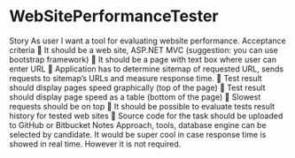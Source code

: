 # WebSitePerformanceTester
Story
As user I want a tool for evaluating website performance.
Acceptance criteria
 It should be a web site, ASP.NET MVC (suggestion: you can use bootstrap framework)
 It should be a page with text box where user can enter URL
 Application has to determine sitemap of requested URL, sends requests to sitemap’s URLs and measure response time.
 Test result should display pages speed graphically (top of the page)
 Test result should display page speed as a table (bottom of the page)
 Slowest requests should be on top
 It should be possible to evaluate tests result history for tested web sites
 Source code for the task should be uploaded to GitHub or Bitbucket
Notes
Approach, tools, database engine can be selected by candidate.
It would be super cool in case response time is showed in real time. However it is not required.
